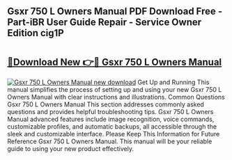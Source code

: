 ## Gsxr 750 L Owners Manual PDF Download Free - Part-iBR User Guide Repair - Service Owner Edition cig1P

# <h2><a href="http://bc56042.oget.top/?id=Gsxr+750+L+Owners+Manual">🔗Download New 👉🔴 Gsxr 750 L Owners Manual</a></h2>

[![Gsxr 750 L Owners Manual new download](https://i.imgur.com/5g1atiW.png)](http://bc56042.oget.top/?id=Gsxr+750+L+Owners+Manual)
Get Up and Running This manual simplifies the process of setting up and using your new Gsxr 750 L Owners Manual with clear instructions and illustrations. Common Questions Gsxr 750 L Owners Manual This section addresses commonly asked questions and provides helpful troubleshooting tips. Gsxr 750 L Owners Manual advanced features include image recognition, voice commands, customizable profiles, and automatic backups, all accessible through the sleek and customizable interface. Please Keep This Information for Future Reference Gsxr 750 L Owners Manual. This manual will be your reliable guide to using your new product effectively.
